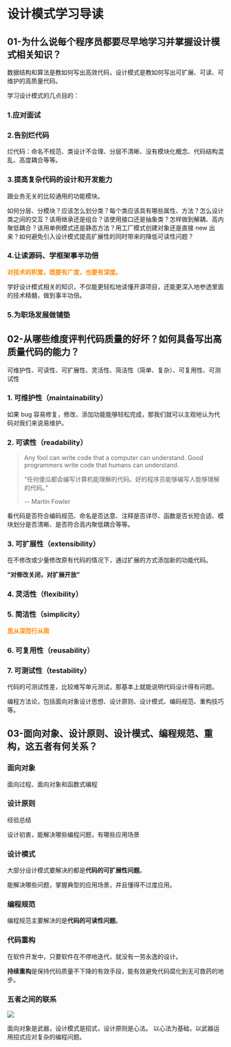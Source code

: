 # 设计模式学习导读



## 01-为什么说每个程序员都要尽早地学习并掌握设计模式相关知识？

数据结构和算法是教如何写出高效代码，设计模式是教如何写出可扩展、可读、可维护的高质量代码。

学习设计模式的几点目的：

### 1.应对面试



### 2.告别烂代码

烂代码：命名不规范、类设计不合理、分层不清晰、没有模块化概念、代码结构混乱、高度耦合等等。



### 3.提高复杂代码的设计和开发能力

跟业务无关的比较通用的功能模块。

如何分层、分模块？应该怎么划分类？每个类应该具有哪些属性、方法？怎么设计类之间的交互？该用继承还是组合？该使用接口还是抽象类？怎样做到解耦、高内聚低耦合？该用单例模式还是静态方法？用工厂模式创建对象还是直接 new 出来？如何避免引入设计模式提高扩展性的同时带来的降低可读性问题？



### 4.让读源码、学框架事半功倍

<font color=#FF8C00>**对技术的积累，既要有广度，也要有深度。**</font>

学好设计模式相关的知识，不仅能更轻松地读懂开源项目，还能更深入地参透里面的技术精髓，做到事半功倍。



### 5.为职场发展做铺垫





## 02-从哪些维度评判代码质量的好坏？如何具备写出高质量代码的能力？

可维护性、可读性、可扩展性、灵活性、简洁性（简单、复杂）、可复用性、可测试性

### 1. 可维护性（maintainability）

如果 bug 容易修复，修改、添加功能能够轻松完成，那我们就可以主观地认为代码对我们来说易维护。

### 2.  可读性（readability）

> Any fool can write code that a computer can understand. Good programmers write code that humans can understand.
>
> “任何傻瓜都会编写计算机能理解的代码。好的程序员能够编写人能够理解的代码。”
>
> --  Martin Fowler

看代码是否符合编码规范、命名是否达意、注释是否详尽、函数是否长短合适、模块划分是否清晰、是否符合高内聚低耦合等等。

### 3. 可扩展性（extensibility）

在不修改或少量修改原有代码的情况下，通过扩展的方式添加新的功能代码。

**“对修改关闭，对扩展开放”**

### 4. 灵活性（flexibility）



### 5. 简洁性（simplicity）

<font color=#FF8C00>**思从深而行从简**</font>

### 6. 可复用性（reusability）

### 7. 可测试性（testability）

代码的可测试性差，比较难写单元测试，那基本上就能说明代码设计得有问题。



编程方法论，包括面向对象设计思想、设计原则、设计模式、编码规范、重构技巧等。



## 03-面向对象、设计原则、设计模式、编程规范、重构，这五者有何关系？



### 面向对象

面向过程、面向对象和函数式编程



### 设计原则

经验总结

设计初衷，能解决哪些编程问题，有哪些应用场景



### 设计模式

大部分设计模式要解决的都是**代码的可扩展性问题**。

能解决哪些问题，掌握典型的应用场景，并且懂得不过度应用。

### 编程规范

编程规范主要解决的是**代码的可读性问题**。



### 代码重构

在软件开发中，只要软件在不停地迭代，就没有一劳永逸的设计。

**持续重构**是保持代码质量不下降的有效手段，能有效避免代码腐化到无可救药的地步。



### 五者之间的联系

![](/Users/andyron/myfield/github/LearnDesignPattern/images/designpattern-001.jpg)



面向对象是武器，设计模式是招式，设计原则是心法。
以心法为基础，以武器运用招式应对复杂的编程问题。